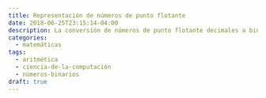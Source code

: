 ```yaml
---
title: Representación de números de punto flotante
date: 2018-06-25T23:15:14-04:00
description: La conversión de números de punto flotante decimales a binarios es algo compleja, para llevarla acabo se debe seguir el estándar IEEE 754.
categories:
  - matemáticas
tags:
  - aritmética
  - ciencia-de-la-computación
  - números-binarios
draft: true
---
```


